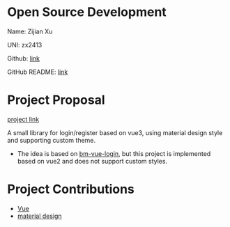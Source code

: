 # Open Source Development

Name: Zijian Xu

UNI: zx2413

Github: [link](https://github.com/Kawamiya)

GitHub README: [link](https://github.com/Kawamiya/Kawamiya/blob/main/README.md)

# Project Proposal
[project link](https://github.com/Kawamiya/customizable-login-component-library)

A small library for login/register based on vue3, using material design style and supporting custom theme. 
* The idea is based on [bm-vue-login](https://github.com/BIGDgreen/bm-vue-login), but this project is implemented based on vue2 and does not support custom styles.

# Project Contributions
* [Vue](https://github.com/vuejs/vue)
* [material design](https://github.com/navasmdc/MaterialDesignLibrary)


